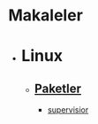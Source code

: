 # Makaleler

* # Linux
    * ## [Paketler](#paketler-1)
        * [supervisior](/linux/paketler/super-visior.md)

